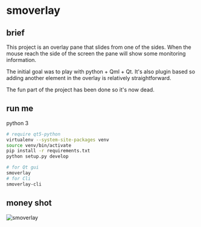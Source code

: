 # smoverlay

## brief

This project is an overlay pane that slides from one of the sides.
When the mouse reach the side of the screen the pane will show some monitoring
information.

The initial goal was to play with python + Qml + Qt. It's also plugin based so
adding another element in the overlay is relatively straightforward.

The fun part of the project has been done so it's now dead.

## run me

python 3

```sh
# require qt5-python
virtualenv --system-site-packages venv
source venv/bin/activate
pip install -r requirements.txt
python setup.py develop

# for Qt gui
smoverlay
# for Cli
smoverlay-cli
```

## money shot

![smoverlay](https://i.imgur.com/3lnScG1.png "Screenshot of smoverlay")
